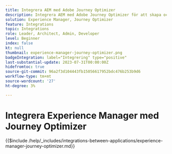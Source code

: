 ```yaml
---
title: Integrera AEM med Adobe Journey Optimizer
description: Integrera AEM med Adobe Journey Optimizer för att skapa och hantera kundresor.
solution: Experience Manager, Journey Optimizer
feature: Integrations
topic: Integrations
role: Leader, Architect, Admin, Developer
level: Beginner
index: false
kt: null
thumbnail: experience-manager-journey-optimizer.png
badgeIntegration: label="Integrering" type="positive"
last-substantial-update: 2023-07-31T00:00:00Z
hidefromtoc: true
source-git-commit: 96a2f3d104443fb15056617952bdc476b253b9d6
workflow-type: tm+mt
source-wordcount: '27'
ht-degree: 3%

---
```



# Integrera Experience Manager med Journey Optimizer

{{$include /help/_includes/integrations-between-applications/experience-manager-journey-optimizer.md}}
